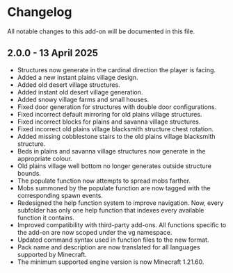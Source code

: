 # Changelog

All notable changes to this add-on will be documented in this file.

## 2.0.0 - 13 April 2025

- Structures now generate in the cardinal direction the player is facing.
- Added a new instant plains village design.
- Added old desert village structures.
- Added instant old desert village generation.
- Added snowy village farms and small houses.
- Fixed door generation for structures with double door configurations.
- Fixed incorrect default mirroring for old plains village structures.
- Fixed incorrect blocks for plains and savanna village structures.
- Fixed incorrect old plains village blacksmith structure chest rotation.
- Added missing cobblestone stairs to the old plains village blacksmith structure.
- Beds in plains and savanna village structures now generate in the appropriate colour.
- Old plains village well bottom no longer generates outside structure bounds.
- The populate function now attempts to spread mobs farther.
- Mobs summoned by the populate function are now tagged with the corresponding spawn events.
- Redesigned the help function system to improve navigation. Now, every subfolder has only one help function that indexes every available function it contains.
- Improved compatibility with third-party add-ons. All functions specific to the add-on are now scoped under the vg namespace.
- Updated command syntax used in function files to the new format.
- Pack name and description are now translated for all languages supported by Minecraft.
- The minimum supported engine version is now Minecraft 1.21.60.